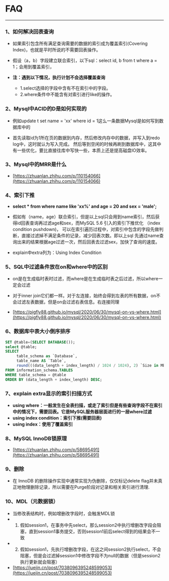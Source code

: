 # FAQ
---

### 1、如何解决回表查询

* 如果索引包含所有满足查询需要的数据的索引成为覆盖索引(Covering Index)，也就是平时所说的不需要回表操作。

* 假设（a，b）字段建立联合索引，以下sql：select id, b from t where a = 1；会用到覆盖索引，

* **注：遇到以下情况，执行计划不会选择覆盖查询**
  * 1.select选择的字段中含有不在索引中的字段。
  * 2.where条件中不能含有对索引进行like的操作。

### 2、Mysql中ACID的D是如何实现的
* 例如update t set name = 'xx' where id = 1这么一条数据Mysql是如何写到数据库中的

* 首先读取id为1所在页的数据到内存，然后修改内存中的数据，并写入到redo log中，这时就认为写入完成。
然后等到空闲的时候再刷到数据库中，这其中有一些优化，要比直接往库中写快一些，本质上还是提高磁盘IO效率。

### 3、Mysql中的MRR是什么
* [https://zhuanlan.zhihu.com/p/110154066](https://zhuanlan.zhihu.com/p/110154066)

### 4、索引下推

* **select * from where name like 'xx%' and age = 20 and sex = 'male';**

* 假如有（name，age）联合索引，但是以上sql只会用到name索引，然后获得id回表查询再过滤age和sex，而MySQL 5.6 引入的索引下推优化
（index condition pushdown)， 可以在索引遍历过程中，对索引中包含的字段先做判断，直接过滤掉不满足条件的记录，减少回表次数。即以上sql
先通过name查询出来的结果根据age过滤一次，然后回表去过滤sex，加快了查询的速度。

* explain中extra列为：Using Index Condition

### 5、SQL中过滤条件放在on和where中的区别
* on是在生成临时表时过滤，而where是在生成临时表之后过滤，所以where一定会过滤
* 对于inner join它们都一样。对于左连接，始终会得到左表的所有数据，on不会过滤左表数据，但是on会过滤右表信息。右连接同理

* [https://pigfly88.github.io/mysql/2020/06/30/mysql-on-vs-where.html](https://pigfly88.github.io/mysql/2020/06/30/mysql-on-vs-where.html)

### 6、数据库中表大小倒序排序
```sql
SET @table=(SELECT DATABASE());
select @table;
SELECT
     table_schema as `Database`,
     table_name AS `Table`,
     round(((data_length + index_length) / 1024 / 1024), 2) `Size in MB`
FROM information_schema.TABLES
WHERE table_schema = @table
ORDER BY (data_length + index_length) DESC;
```

### 7、explain extra显示的索引扫描方式
* **using where：一般发生在全表扫描，或走了索引但是有些查询字段不在索引中的情况下，需要回表。它是MySQL服务器层面进行的一层where过滤**
* **using index condition：索引下推(需要回表)**
* **using index：使用了覆盖索引**

### 8、MySQL InnoDB锁原理
* [https://zhuanlan.zhihu.com/p/58695491](https://zhuanlan.zhihu.com/p/58695491)

### 9、删除
* 在 InnoDB 的删除操作实现中通常实现为伪删除，仅仅标记delete flag并未真正地物理删除记录，所以需要在Purge阶段对记录和相关索引进行清理.

### 10、MDL（元数据锁）
* 当修改表结构时，例如增删改字段时，会触发MDL锁
* 1. 假如session1，在事务中先select，那么session2中执行增删改字段会阻塞，直到session1事务提交，否则session1前后select得到的结果会不一致
* 2. 假如session1，先执行增删改字段，在这之间session2执行select，不会阻塞，但是会过滤掉session1中修改字段不为null的数据（但是session2执行更新就会阻塞）
* [https://juejin.cn/post/7038096395248599053](https://juejin.cn/post/7038096395248599053)
